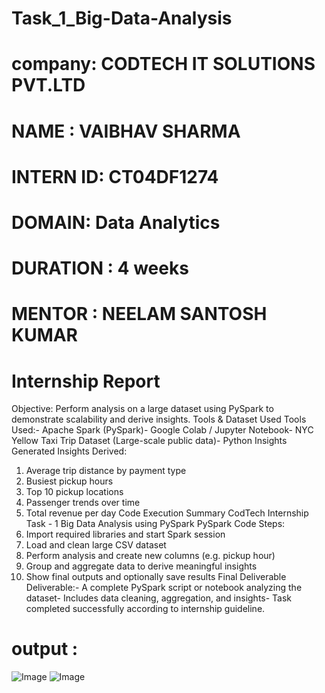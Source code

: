 # Task_1_Big-Data-Analysis
# company: CODTECH IT SOLUTIONS PVT.LTD
# NAME : VAIBHAV SHARMA
# INTERN ID: CT04DF1274
# DOMAIN: Data Analytics
# DURATION : 4 weeks
# MENTOR : NEELAM SANTOSH KUMAR
# Internship Report
 Objective:
 Perform analysis on a large dataset using PySpark to demonstrate scalability and derive insights.
 Tools & Dataset Used
 Tools Used:- Apache Spark (PySpark)- Google Colab / Jupyter Notebook- NYC Yellow Taxi Trip Dataset (Large-scale public data)- Python
 Insights Generated
 Insights Derived:
 1. Average trip distance by payment type
 2. Busiest pickup hours
 3. Top 10 pickup locations
 4. Passenger trends over time
 5. Total revenue per day
 Code Execution Summary
CodTech Internship Task - 1
 Big Data Analysis using PySpark
 PySpark Code Steps:
 1. Import required libraries and start Spark session
 2. Load and clean large CSV dataset
 3. Perform analysis and create new columns (e.g. pickup hour)
 4. Group and aggregate data to derive meaningful insights
 5. Show final outputs and optionally save results
 Final Deliverable
 Deliverable:- A complete PySpark script or notebook analyzing the dataset- Includes data cleaning, aggregation, and insights- Task completed successfully according to internship guideline.
# output :

![Image](https://github.com/user-attachments/assets/66a556ac-7955-4794-893d-4ac86f81b5db)
![Image](https://github.com/user-attachments/assets/a7846492-471f-4b2f-8f58-d8c821eb9406)
